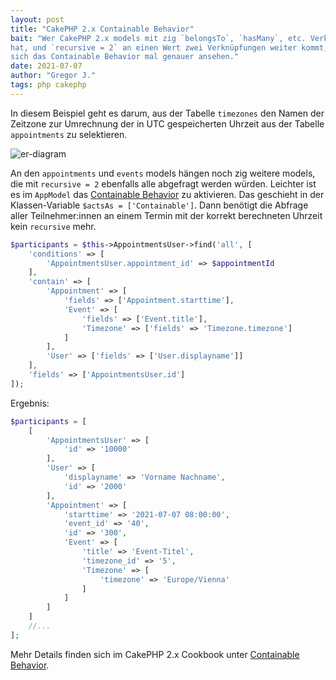 ```yaml
---
layout: post
title: "CakePHP 2.x Containable Behavior"
bait: "Wer CakePHP 2.x models mit zig `belongsTo`, `hasMany`, etc. Verknüpfungen
hat, und `recursive = 2` an einen Wert zwei Verknüpfungen weiter kommt, sollte
sich das Containable Behavior mal genauer ansehen."
date: 2021-07-07
author: "Gregor J."
tags: php cakephp
---
```


In diesem Beispiel geht es darum, aus der Tabelle `timezones` den Namen der
Zeitzone zur Umrechnung der in UTC gespeicherten Uhrzeit aus der Tabelle
`appointments` zu selektieren.

![er-diagram]

An den `appointments` und `events` models hängen noch zig weitere models, die
mit `recursive = 2` ebenfalls alle abgefragt werden würden. Leichter ist es im
`AppModel` das [Containable Behavior] zu aktivieren. Das geschieht in der
Klassen-Variable `$actsAs = ['Containable']`. Dann benötigt die Abfrage aller
Teilnehmer:innen an einem Termin mit der korrekt berechneten Uhrzeit kein
`recursive` mehr.

```php
$participants = $this->AppointmentsUser->find('all', [
    'conditions' => [
        'AppointmentsUser.appointment_id' => $appointmentId
    ],
    'contain' => [
        'Appointment' => [
            'fields' => ['Appointment.starttime'],
            'Event' => [
                'fields' => ['Event.title'],
                'Timezone' => ['fields' => 'Timezone.timezone']
            ]
        ],
        'User' => ['fields' => ['User.displayname']]
    ],
    'fields' => ['AppointmentsUser.id']
]);
```

Ergebnis:

```php
$participants = [
    [
        'AppointmentsUser' => [
            'id' => '10000'
        ],
        'User' => [
            'displayname' => 'Vorname Nachname',
            'id' => '2000'
        ],
        'Appointment' => [
            'starttime' => '2021-07-07 08:00:00',
            'event_id' => '40',
            'id' => '300',
            'Event' => [
                'title' => 'Event-Titel',
                'timezone_id' => '5',
                'Timezone' => [
                    'timezone' => 'Europe/Vienna'
                ]
            ]
        ]
    ]
    //...
];
```

Mehr Details finden sich im CakePHP 2.x Cookbook unter [Containable Behavior].

[Containable Behavior]: https://book.cakephp.org/2/en/core-libraries/behaviors/containable.html
[er-diagram]: https://www.planttext.com/api/plantuml/svg/TP91ZeCm34NtFeLt8p62C_GcA4FSOas8eyIbOWftdq1RL5J8AdR-Vt6-Safgebux1r_OiYNKbZ05KLYgXcFZ2FAXwOKjXYW_Zhg4DzOMZRyuijX4kIKy4ocaN_R1HDEXOqyw14A9sifCIARFQEbclca879qLLJ3ofLMq7AbH5Wz0Nba7l2QA2U-0UHN8TjcKvQCkBAVWpE1DHqMnzAggWcbrcn24lNQvJFKkwljTKw_DMLjlRpicVpAfVwEjqoufAn_CkdXsMBFXJpnzuBBBxQDUbkFWNegj_P7GA6KvtdUoWvqufx4iPTo8DpASPjhuV1qy7pcxSdET4-14tkOF-0y0
